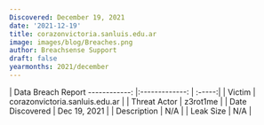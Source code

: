 ```yaml
---
Discovered: December 19, 2021
date: '2021-12-19'
title: corazonvictoria.sanluis.edu.ar
image: images/blog/Breaches.png
author: Breachsense Support
draft: false
yearmonths: 2021/december
---
```



| Data Breach Report
------------:   |:-------------:    | :-----:|
| Victim    | corazonvictoria.sanluis.edu.ar      | 
| Threat Actor    | z3rot1me      | 
| Date Discovered    | Dec 19, 2021      | 
| Description    | N/A      | 
| Leak Size    | N/A      | 

